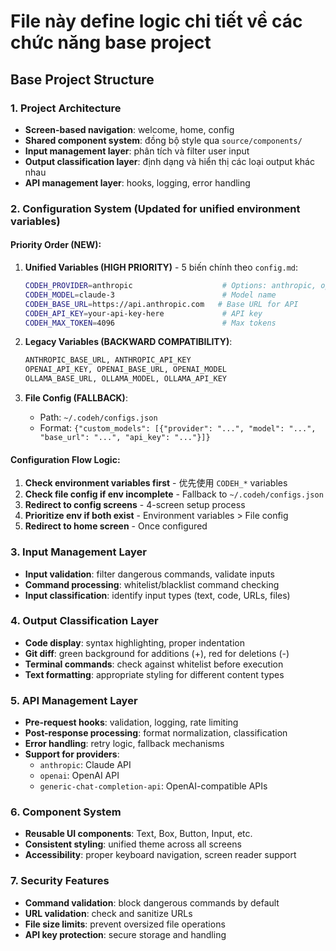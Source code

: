 # File này define logic chi tiết về các chức năng base project

## Base Project Structure

### 1. Project Architecture
- **Screen-based navigation**: welcome, home, config
- **Shared component system**: đồng bộ style qua `source/components/`
- **Input management layer**: phân tích và filter user input
- **Output classification layer**: định dạng và hiển thị các loại output khác nhau
- **API management layer**: hooks, logging, error handling

### 2. Configuration System (Updated for unified environment variables)

#### **Priority Order (NEW)**:
1. **Unified Variables (HIGH PRIORITY)** - 5 biến chính theo `config.md`:
   ```bash
   CODEH_PROVIDER=anthropic                    # Options: anthropic, openai, generic-chat-completion-api
   CODEH_MODEL=claude-3                        # Model name
   CODEH_BASE_URL=https://api.anthropic.com   # Base URL for API
   CODEH_API_KEY=your-api-key-here             # API key
   CODEH_MAX_TOKEN=4096                        # Max tokens
   ```

2. **Legacy Variables (BACKWARD COMPATIBILITY)**:
   ```bash
   ANTHROPIC_BASE_URL, ANTHROPIC_API_KEY
   OPENAI_API_KEY, OPENAI_BASE_URL, OPENAI_MODEL
   OLLAMA_BASE_URL, OLLAMA_MODEL, OLLAMA_API_KEY
   ```

3. **File Config (FALLBACK)**:
   - Path: `~/.codeh/configs.json`
   - Format: `{"custom_models": [{"provider": "...", "model": "...", "base_url": "...", "api_key": "..."}]}`

#### **Configuration Flow Logic**:
1. **Check environment variables first** - 优先使用 `CODEH_*` variables
2. **Check file config if env incomplete** - Fallback to `~/.codeh/configs.json`
3. **Redirect to config screens** - 4-screen setup process
4. **Prioritize env if both exist** - Environment variables > File config
5. **Redirect to home screen** - Once configured

### 3. Input Management Layer
- **Input validation**: filter dangerous commands, validate inputs
- **Command processing**: whitelist/blacklist command checking
- **Input classification**: identify input types (text, code, URLs, files)

### 4. Output Classification Layer
- **Code display**: syntax highlighting, proper indentation
- **Git diff**: green background for additions (+), red for deletions (-)
- **Terminal commands**: check against whitelist before execution
- **Text formatting**: appropriate styling for different content types

### 5. API Management Layer
- **Pre-request hooks**: validation, logging, rate limiting
- **Post-response processing**: format normalization, classification
- **Error handling**: retry logic, fallback mechanisms
- **Support for providers**:
  - `anthropic`: Claude API
  - `openai`: OpenAI API
  - `generic-chat-completion-api`: OpenAI-compatible APIs

### 6. Component System
- **Reusable UI components**: Text, Box, Button, Input, etc.
- **Consistent styling**: unified theme across all screens
- **Accessibility**: proper keyboard navigation, screen reader support

### 7. Security Features
- **Command validation**: block dangerous commands by default
- **URL validation**: check and sanitize URLs
- **File size limits**: prevent oversized file operations
- **API key protection**: secure storage and handling